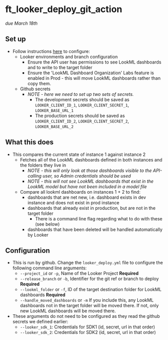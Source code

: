 # ft_looker_deploy_git_action
*due March 18th*

## Set up
* Follow instructions [here](https://github.com/sam-pitcher/multi_instance_demo) to configure:
  * Looker environments and branch configuration
    * Ensure the API user has permissions to see LookML dashboards and to write to the target folder
    * Ensure the 'LookML Dashboard Organization' Labs feature is enabled in Prod - this will move LookML dashboards rather than copy them.
  * Github secrets
    * *NOTE - here we need to set up two sets of secrets.*
      * The development secrets should be saved as `LOOKER_CLIENT_ID_1`, `LOOKER_CLIENT_SECRET_1`, `LOOKER_BASE_URL_1`
      * The production secrets should be saved as `LOOKER_CLIENT_ID_2`, `LOOKER_CLIENT_SECRET_2`, `LOOKER_BASE_URL_2`

## What this does
* This compares the current state of instance 1 against instance 2
  * Fetches all of the LookML dashboards defined in both instances and the folders they live in
    * *NOTE - this will only look at those dashboards visible to the API-calling user, so Admin credentials should be used*
    * *NOTE - this will not see LookML dashboards that exist in the LookML model but have not been included in a model file*
  * Compare all lookml dashboards on instances 1 + 2 to find:
    * dashboards that are net new, i.e. dashboard exists in dev instance and does not exist in prod instance
    * dashboards that already exist in production, but are not in the target folder
      * There is a command line flag regarding what to do with these (see below)
    * dashboards that have been deleted will be handled automatically by Looker

## Configuration
* This is run by github. Change the `looker_deploy.yml` file to configure the following command line arguments:
  * `--project_id` or `-p`, Name of the Looker Project **Required**
  * `--release_branch` or `-b`, Identifier for the git ref or branch to deploy **Required**
  * `--lookml_folder` or `-f`, ID of the target destination folder for LookML dashboards **Required**
  * `--handle_moved_dashboards` or `-m` If you include this, any LookML dashboards not in the target folder will be moved there. If not, only new LookML dashboards will be moved there.
* These arguments do not need to be configured as they read the github secrets we defined earlier: 
  * `--looker_sdk_1`: Credentials for SDK1 (id, secret, url in that order)
  * `--looker_sdk_2`: Credentials for SDK2 (id, secret, url in that order)

